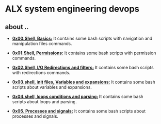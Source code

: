 # ALX system engineering devops
 
## about ..
 - **[0x00.Shell, Basics:](./0x00-shell_basics)** It contains some bash scripts with navigation and manipulation files commands.

 - **[0x01.Shell, Permissions:](./0x01-shell_permissions)** It contains some bash scripts with permission commands. 

 - **[0x02.Shell, I/O Redirections and filters:](./0x02-shell_redirections)** It contains some bash scripts with redirections commands.

 - **[0x03.shell, init files, Variables and expansions:](./0x03-shell_variables_expansions)** It contains some bash scripts about variables and expansions.
 
 - **[0x04.shell, loops conditions and parsing:](./0x04-loops_conditions_and_parsing)** It contains some bash scripts about loops and parsing.

 - **[0x05. Processes and signals:](./0x05-processes_and_signals)** It contains some bash scripts about processes and signals.


